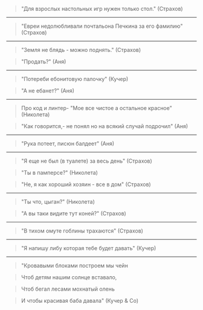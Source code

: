 > "Для взрослых настольных игр нужен только стол." (Страхов)

---

> "Евреи недолюбливали почтальона Печкина за его фамилию" (Страхов)

---

> "Земля не блядь - можно поднять." (Страхов)

> "Продать?" (Аня)

---

> "Потереби ебонитовую палочку" (Кучер)

> "А не ебанет?" (Аня)

---

> Про код и линтер- "Мое все чистое а остальное красное" (Николета)

> "Как говорится,- не понял но на всякий случай подрочил" (Аня)

---

> "Рука потеет, писюн балдеет" (Аня)

---

> "Я еще не был (в туалете) за весь день" (Страхов)

> "Ты в памперсе?" (Николета)

> "Не, я как хороший хозяин - все в дом" (Страхов)

---

> "Ты что, цыган?" (Николета)

> "А вы таки видите тут коней?" (Страхов)

---

> "В тихом омуте гоблины трахаются" (Страхов)

---

> "Я напишу либу которая тебе будет давать" (Кучер)

---

> "Кровавыми блоками построем мы чейн

> Чтоб детям нашим солнце вставало,

> Чтоб бегал лесами мохнатый олень

> И чтобы красивая баба давала" (Кучер & Co)
